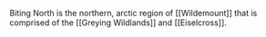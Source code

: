 Biting North is the northern, arctic region of [[Wildemount]] that is comprised of the [[Greying Wildlands]] and [[Eiselcross]].